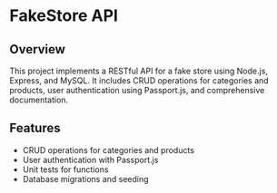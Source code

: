 # FakeStore API

## Overview
This project implements a RESTful API for a fake store using Node.js, Express, and MySQL. It includes CRUD operations for categories and products, user authentication using Passport.js, and comprehensive documentation.

## Features
- CRUD operations for categories and products
- User authentication with Passport.js
- Unit tests for functions
- Database migrations and seeding

